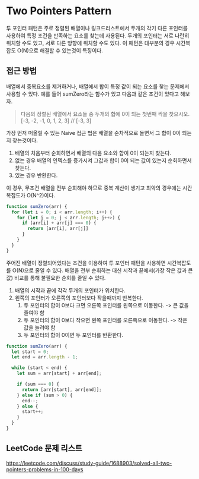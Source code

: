 # Two Pointers Pattern

투 포인터 패턴은 주로 정렬된 배열이나 링크드리스트에서 두개의 각기 다른 포인터를 사용하여 특정 조건을 만족하는 요소를 찾는데 사용된다.
두개의 포인터는 서로 나란히 위치할 수도 있고, 서로 다른 방향에 위치할 수도 있다.
이 패턴은 대부분의 경우 시간복잡도 O(N)으로 해결할 수 있는것이 특징이다.

## 접근 방법

배열에서 중복요소를 제거하거나, 배열에서 합이 특정 값이 되는 요소를 찾는 문제에서 사용할 수 있다.
예를 들어 sumZero라는 함수가 있고 다음과 같은 조건이 있다고 해보자.

> 다음의 정렬된 배열에서 요소들 중 두개의 합에 0이 되는 첫번째 짝을 찾으시오. [-3, -2, -1, 0, 1, 2, 3] // [-3, 3]

가장 먼저 떠올릴 수 있는 Naive 접근 법은 배열을 순차적으로 돌면서 그 합이 0이 되는지 찾는것이다.

1. 배열의 처음부터 순회하면서 배열의 다음 요소와 합이 0이 되는지 찾는다.
2. 없는 경우 배열의 인덱스를 증가시켜 그값과 합이 0이 되는 값이 있는지 순회하면서 찾는다.
3. 있는 경우 반환한다.

이 경우, 무조건 배열을 전부 순회해야 하므로 중복 계산이 생기고 최악의 경우에는 시간복잡도가 O(N^2)이다.

```js
function sumZero(arr) {
  for (let i = 0; i < arr.length; i++) {
    for (let j = 0; j < arr.length; j++>) {
      if (arr[i] + arr[j] === 0) {
        return [arr[i], arr[j]]
      }
    }
  }
}
```

주어진 배열이 정렬되어있다는 조건을 이용하여 투 포인터 패턴을 사용하면 시간복잡도를 O(N)으로 줄일 수 있다.
배열을 전부 순휘하는 대신 시작과 끝에서(가장 작은 값과 큰값) 비교를 통해 불필요한 순회를 줄일 수 있다.

1. 배열의 시작과 끝에 각각 두개의 포인터가 위치한다.
2. 왼쪽의 포인터가 오른쪽의 포인터보다 작을때까지 반복한다.
   1. 두 포인터의 합이 0보다 크면 오른쪽 포인터를 왼쪽으로 이동한다. -> 큰 값을 줄여야 함
   2. 두 포인터의 합이 0보다 작으면 왼쪽 포인터를 오른쪽으로 이동한다. -> 작은 값을 늘려야 함
   3. 두 포인터의 합이 0이면 두 포인터를 반환한다.

```js
function sumZero(arr) {
  let start = 0;
  let end = arr.length - 1;

  while (start < end) {
    let sum = arr[start] + arr[end];

    if (sum === 0) {
      return [arr[start], arr[end]];
    } else if (sum > 0) {
      end--;
    } else {
      start++;
    }
  }
}
```

## LeetCode 문제 리스트

https://leetcode.com/discuss/study-guide/1688903/solved-all-two-pointers-problems-in-100-days


